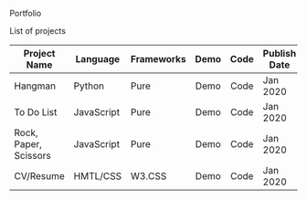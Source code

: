 Portfolio

List of projects

| Project Name          | Language      | Frameworks | Demo   | Code  | Publish Date |
| ------------- |-------------| ---------| :-----:|:-----:| -----|
| Hangman      | Python | Pure | Demo | Code | Jan 2020|
| To Do List      | JavaScript | Pure | Demo | Code | Jan 2020|
| Rock, Paper, Scissors | JavaScript| Pure | Demo | Code | Jan 2020|
|CV/Resume | HMTL/CSS| W3.CSS  | Demo | Code | Jan 2020|

